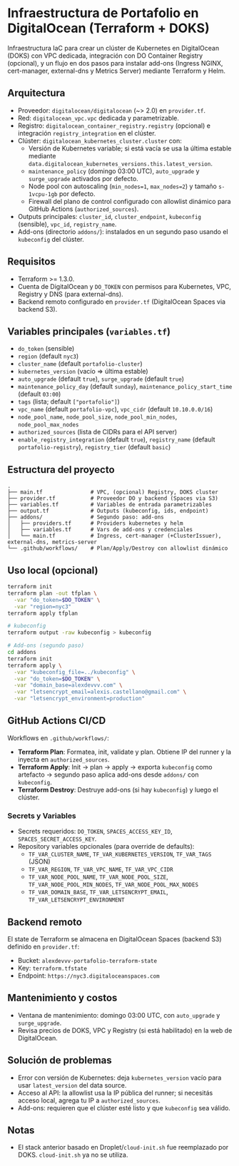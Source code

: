 # Infraestructura de Portafolio en DigitalOcean (Terraform + DOKS)

Infraestructura IaC para crear un clúster de Kubernetes en DigitalOcean (DOKS) con VPC dedicada, integración con DO Container Registry (opcional), y un flujo en dos pasos para instalar add-ons (Ingress NGINX, cert-manager, external-dns y Metrics Server) mediante Terraform y Helm.

## Arquitectura

- Proveedor: `digitalocean/digitalocean` (~> 2.0) en `provider.tf`.
- Red: `digitalocean_vpc.vpc` dedicada y parametrizable.
- Registro: `digitalocean_container_registry.registry` (opcional) e integración `registry_integration` en el clúster.
- Clúster: `digitalocean_kubernetes_cluster.cluster` con:
  - Versión de Kubernetes variable; si está vacía se usa la última estable mediante `data.digitalocean_kubernetes_versions.this.latest_version`.
  - `maintenance_policy` (domingo 03:00 UTC), `auto_upgrade` y `surge_upgrade` activados por defecto.
  - Node pool con autoscaling (`min_nodes=1`, `max_nodes=2`) y tamaño `s-1vcpu-1gb` por defecto.
  - Firewall del plano de control configurado con allowlist dinámico para GitHub Actions (`authorized_sources`).
- Outputs principales: `cluster_id`, `cluster_endpoint`, `kubeconfig` (sensible), `vpc_id`, `registry_name`.
- Add-ons (directorio `addons/`): instalados en un segundo paso usando el `kubeconfig` del clúster.

## Requisitos

- Terraform >= 1.3.0.
- Cuenta de DigitalOcean y `DO_TOKEN` con permisos para Kubernetes, VPC, Registry y DNS (para external-dns).
- Backend remoto configurado en `provider.tf` (DigitalOcean Spaces via backend S3).

## Variables principales (`variables.tf`)

- `do_token` (sensible)
- `region` (default `nyc3`)
- `cluster_name` (default `portafolio-cluster`)
- `kubernetes_version` (vacío => última estable)
- `auto_upgrade` (default `true`), `surge_upgrade` (default `true`)
- `maintenance_policy_day` (default `sunday`), `maintenance_policy_start_time` (default `03:00`)
- `tags` (lista; default `["portafolio"]`)
- `vpc_name` (default `portafolio-vpc`), `vpc_cidr` (default `10.10.0.0/16`)
- `node_pool_name`, `node_pool_size`, `node_pool_min_nodes`, `node_pool_max_nodes`
- `authorized_sources` (lista de CIDRs para el API server)
- `enable_registry_integration` (default `true`), `registry_name` (default `portafolio-registry`), `registry_tier` (default `basic`)

## Estructura del proyecto

```
.
├── main.tf               # VPC, (opcional) Registry, DOKS cluster
├── provider.tf           # Proveedor DO y backend (Spaces via S3)
├── variables.tf          # Variables de entrada parametrizables
├── output.tf             # Outputs (kubeconfig, ids, endpoint)
├── addons/               # Segundo paso: add-ons
│   ├── providers.tf      # Providers kubernetes y helm
│   ├── variables.tf      # Vars de add-ons y credenciales
│   └── main.tf           # Ingress, cert-manager (+ClusterIssuer), external-dns, metrics-server
└── .github/workflows/    # Plan/Apply/Destroy con allowlist dinámico
```

## Uso local (opcional)

```bash
terraform init
terraform plan -out tfplan \
  -var "do_token=$DO_TOKEN" \
  -var "region=nyc3"
terraform apply tfplan

# kubeconfig
terraform output -raw kubeconfig > kubeconfig

# Add-ons (segundo paso)
cd addons
terraform init
terraform apply \
  -var "kubeconfig_file=../kubeconfig" \
  -var "do_token=$DO_TOKEN" \
  -var "domain_base=alexdevvv.com" \
  -var "letsencrypt_email=alexis.castellano@gmail.com" \
  -var "letsencrypt_environment=production"
```

## GitHub Actions CI/CD

Workflows en `.github/workflows/`:

- **Terraform Plan**: Formatea, init, validate y plan. Obtiene IP del runner y la inyecta en `authorized_sources`.
- **Terraform Apply**: Init → plan → apply → exporta `kubeconfig` como artefacto → segundo paso aplica add-ons desde `addons/` con `kubeconfig`.
- **Terraform Destroy**: Destruye add-ons (si hay `kubeconfig`) y luego el clúster.

### Secrets y Variables

- Secrets requeridos: `DO_TOKEN`, `SPACES_ACCESS_KEY_ID`, `SPACES_SECRET_ACCESS_KEY`.
- Repository variables opcionales (para override de defaults):
  - `TF_VAR_CLUSTER_NAME`, `TF_VAR_KUBERNETES_VERSION`, `TF_VAR_TAGS` (JSON)
  - `TF_VAR_REGION`, `TF_VAR_VPC_NAME`, `TF_VAR_VPC_CIDR`
  - `TF_VAR_NODE_POOL_NAME`, `TF_VAR_NODE_POOL_SIZE`, `TF_VAR_NODE_POOL_MIN_NODES`, `TF_VAR_NODE_POOL_MAX_NODES`
  - `TF_VAR_DOMAIN_BASE`, `TF_VAR_LETSENCRYPT_EMAIL`, `TF_VAR_LETSENCRYPT_ENVIRONMENT`

## Backend remoto

El state de Terraform se almacena en DigitalOcean Spaces (backend S3) definido en `provider.tf`:
- Bucket: `alexdevvv-portafolio-terraform-state`
- Key: `terraform.tfstate`
- Endpoint: `https://nyc3.digitaloceanspaces.com`

## Mantenimiento y costos

- Ventana de mantenimiento: domingo 03:00 UTC, con `auto_upgrade` y `surge_upgrade`.
- Revisa precios de DOKS, VPC y Registry (si está habilitado) en la web de DigitalOcean.

## Solución de problemas

- Error con versión de Kubernetes: deja `kubernetes_version` vacío para usar `latest_version` del data source.
- Acceso al API: la allowlist usa la IP pública del runner; si necesitás acceso local, agrega tu IP a `authorized_sources`.
- Add-ons: requieren que el clúster esté listo y que `kubeconfig` sea válido.

## Notas

- El stack anterior basado en Droplet/`cloud-init.sh` fue reemplazado por DOKS. `cloud-init.sh` ya no se utiliza.

